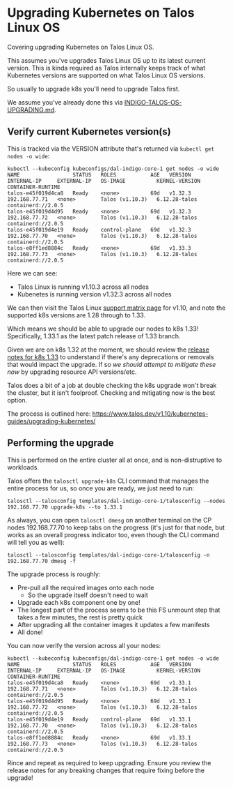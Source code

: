 # Upgrading Kubernetes on Talos Linux OS

Covering upgrading Kubernetes on Talos Linux OS.

This assumes you've upgrades Talos Linux OS up to its latest current version. This is kinda required as Talos internally keeps track of what Kubernetes versions are supported on what Talos Linux OS versions.

So usually to upgrade k8s you'll need to upgrade Talos first.

We assume you've already done this via [INDIGO-TALOS-OS-UPGRADING.md](./INDIGO-TALOS-OS-UPGRADING.md).

## Verify current Kubernetes version(s)
This is tracked via the VERSION attribute that's returned via `kubectl get nodes -o wide`:
```
kubectl --kubeconfig kubeconfigs/dal-indigo-core-1 get nodes -o wide
NAME                 STATUS   ROLES           AGE   VERSION   INTERNAL-IP     EXTERNAL-IP   OS-IMAGE          KERNEL-VERSION   CONTAINER-RUNTIME
talos-e45f019d4ca8   Ready    <none>          69d   v1.32.3   192.168.77.71   <none>        Talos (v1.10.3)   6.12.28-talos    containerd://2.0.5
talos-e45f019d4d95   Ready    <none>          69d   v1.32.3   192.168.77.72   <none>        Talos (v1.10.3)   6.12.28-talos    containerd://2.0.5
talos-e45f019d4e19   Ready    control-plane   69d   v1.32.3   192.168.77.70   <none>        Talos (v1.10.3)   6.12.28-talos    containerd://2.0.5
talos-e8ff1ed8884c   Ready    <none>          69d   v1.33.3   192.168.77.73   <none>        Talos (v1.10.3)   6.12.28-talos    containerd://2.0.5
```

Here we can see:
* Talos Linux is running v1.10.3 across all nodes
* Kubenetes is running version v1.32.3 across all nodes

We can then visit the Talos Linux [support matrix page](https://www.talos.dev/v1.10/introduction/support-matrix/) for v1.10, and note the supported k8s versions are 1.28 through to 1.33.

Which means we should be able to upgrade our nodes to k8s 1.33! Specifically, 1.33.1 as the latest patch release of 1.33 branch.

Given we are on k8s 1.32 at the moment, we should review the [release notes for k8s 1.33](https://kubernetes.io/blog/2025/04/23/kubernetes-v1-33-release/) to understand if there's any deprecations or removals that would impact the upgrade. If so _we should attempt to mitigate these now_ by upgrading resource API versions/etc.

Talos does a bit of a job at double checking the k8s upgrade won't break the cluster, but it isn't foolproof. Checking and mitigating now is the best option.

The process is outlined here: https://www.talos.dev/v1.10/kubernetes-guides/upgrading-kubernetes/

## Performing the upgrade
This is performed on the entire cluster all at once, and is non-distruptive to workloads.

Talos offers the `talosctl upgrade-k8s` CLI command that manages the entire process for us, so once you are ready, we just need to run:
```
talosctl --talosconfig templates/dal-indigo-core-1/talosconfig --nodes 192.168.77.70 upgrade-k8s --to 1.33.1
```

As always, you can open `talosctl dmesg` on another terminal on the CP nodes 192.168.77.70 to keep tabs on the progress (it's just for that node, but works as an overall progress indicator too, even though the CLI command will tell you as well):
```
talosctl --talosconfig templates/dal-indigo-core-1/talosconfig -n 192.168.77.70 dmesg -f
```

The upgrade process is roughly:
* Pre-pull all the required images onto each node
   * So the upgrade itself doesn't need to wait
* Upgrade each k8s component one by one!
* The longest part of the process seems to be this FS unmount step that takes a few minutes, the rest is pretty quick
* After upgrading all the container images it updates a few manifests
* All done!

You can now verify the version across all your nodes:
```
kubectl --kubeconfig kubeconfigs/dal-indigo-core-1 get nodes -o wide
NAME                 STATUS   ROLES           AGE   VERSION   INTERNAL-IP     EXTERNAL-IP   OS-IMAGE          KERNEL-VERSION   CONTAINER-RUNTIME
talos-e45f019d4ca8   Ready    <none>          69d   v1.33.1   192.168.77.71   <none>        Talos (v1.10.3)   6.12.28-talos    containerd://2.0.5
talos-e45f019d4d95   Ready    <none>          69d   v1.33.1   192.168.77.72   <none>        Talos (v1.10.3)   6.12.28-talos    containerd://2.0.5
talos-e45f019d4e19   Ready    control-plane   69d   v1.33.1   192.168.77.70   <none>        Talos (v1.10.3)   6.12.28-talos    containerd://2.0.5
talos-e8ff1ed8884c   Ready    <none>          69d   v1.33.1   192.168.77.73   <none>        Talos (v1.10.3)   6.12.28-talos    containerd://2.0.5
```

Rince and repeat as required to keep upgrading. Ensure you review the release notes for any breaking changes that require fixing before the upgrade!
